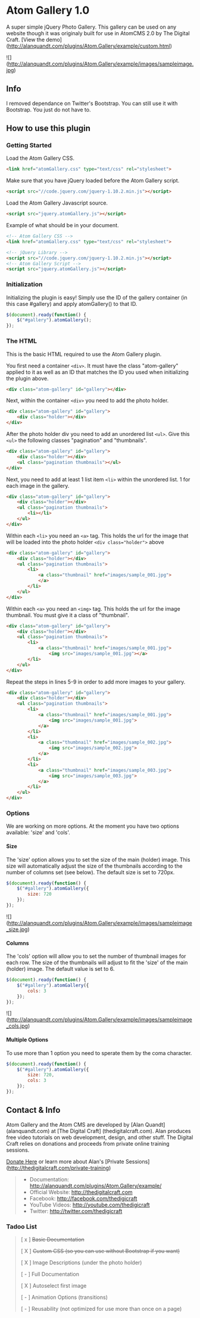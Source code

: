 # Atom Gallery 1.0

A super simple jQuery Photo Gallery. This gallery can be used on any website though it was originaly built for use in AtomCMS 2.0 by The Digital Craft. [View the demo] (http://alanquandt.com/plugins/Atom.Gallery/example/custom.html)

![] (http://alanquandt.com/plugins/Atom.Gallery/example/images/sampleimage.jpg)

## Info

I removed dependance on Twitter's Bootstrap. You can still use it with Bootstrap. You just do not have to.

## How to use this plugin

### Getting Started

Load the Atom Gallery CSS.

```html
<link href="atomGallery.css" type="text/css" rel="stylesheet">	
```

Make sure that you have jQuery loaded before the Atom Gallery script.

```html
<script src="//code.jquery.com/jquery-1.10.2.min.js"></script>		
```

Load the Atom Gallery Javascript source.

```html
<script src="jquery.atomGallery.js"></script>		
```

Example of what should be in your document.

```html
<!-- Atom Gallery CSS -->
<link href="atomGallery.css" type="text/css" rel="stylesheet">

<!-- jQuery Library -->
<script src="//code.jquery.com/jquery-1.10.2.min.js"></script>
<!-- Atom Gallery Script -->
<script src="jquery.atomGallery.js"></script>		
```

### Initialization

Initializing the plugin is easy! Simply use the ID of the gallery container (in this case #gallery) and apply atomGallery() to that ID.

```javascript
$(document).ready(function() {
	$("#gallery").atomGallery();	
});
```

### The HTML

This is the basic HTML required to use the Atom Gallery plugin.

You first need a container ```<div>```. It must have the class "atom-gallery" applied to it as well as an ID that matches the ID you used when initializing the plugin above.

```html
<div class="atom-gallery" id="gallery"></div>
```

Next, within the container ```<div>``` you need to add the photo holder.

```html
<div class="atom-gallery" id="gallery">
	<div class="holder"></div>
</div>	
```

After the photo holder div you need to add an unordered list ```<ul>```. Give this ```<ul>``` the following classes "pagination" and "thumbnails".

```html
<div class="atom-gallery" id="gallery">
	<div class="holder"></div>
	<ul class="pagination thumbnails"></ul>	
</div>	
```

Next, you need to add at least 1 list item ```<li>``` within the unordered list. 1 for each image in the gallery.

```html
<div class="atom-gallery" id="gallery">
	<div class="holder"></div>
	<ul class="pagination thumbnails">
		<li></li>				
	</ul>	
</div>	
```

Within each ```<li>``` you need an ```<a>``` tag. This holds the url for the image that will be loaded into the photo holder ```<div class="holder">``` above

```html
<div class="atom-gallery" id="gallery">
	<div class="holder"></div>
	<ul class="pagination thumbnails">
		<li>
			<a class="thumbnail" href="images/sample_001.jpg">
			</a>
		</li>			
	</ul>	
</div>	
```

Within each ```<a>``` you need an ```<img>``` tag. This holds the url for the image thumbnail. You must give it a class of "thumbnail".

```html
<div class="atom-gallery" id="gallery">
	<div class="holder"></div>
	<ul class="pagination thumbnails">
		<li>
			<a class="thumbnail" href="images/sample_001.jpg">
				<img src="images/sample_001.jpg"></a>
		</li>			
	</ul>	
</div>	
```

Repeat the steps in lines 5-9 in order to add more images to your gallery.

```html
<div class="atom-gallery" id="gallery">
	<div class="holder"></div>
	<ul class="pagination thumbnails">
		<li>
			<a class="thumbnail" href="images/sample_001.jpg">
				<img src="images/sample_001.jpg">
			</a>
		</li>
		<li>
			<a class="thumbnail" href="images/sample_002.jpg">
				<img src="images/sample_002.jpg">
			</a>
		</li>
		<li>
			<a class="thumbnail" href="images/sample_003.jpg">
				<img src="images/sample_003.jpg">
			</a>
		</li>				
	</ul>	
</div>	
```

### Options
We are working on more options. At the moment you have two options available: 'size' and 'cols'.

#### Size
The 'size' option allows you to set the size of the main (holder) image. This size will automatically adjust the size of the thumbnails according to the number of columns set (see below). The default size is set to 720px.

```javascript
$(document).ready(function() {
	$("#gallery").atomGallery({
		size: 720
	});	
});
```
![] (http://alanquandt.com/plugins/Atom.Gallery/example/images/sampleimage_size.jpg)


#### Columns
The 'cols' option will allow you to set the number of thumbnail images for each row. The size of the thumbnails will adjust to fit the 'size' of the main (holder) image. The default value is set to 6.

```javascript
$(document).ready(function() {
	$("#gallery").atomGallery({
		cols: 3
	});	
});
```
![] (http://alanquandt.com/plugins/Atom.Gallery/example/images/sampleimage_cols.jpg)

#### Multiple Options
To use more than 1 option you need to sperate them by the coma character.

```javascript
$(document).ready(function() {
	$("#gallery").atomGallery({
		size: 720,
		cols: 3
	});	
});
```

## Contact & Info

Atom Gallery and the Atom CMS are developed by [Alan Quandt] (alanquandt.com) at [The Digital Craft] (thedigitalcraft.com).  Alan produces free video tutorials on web development, design, and other stuff. The Digital Craft relies on donations and proceeds from private online training sessions.  

[Donate Here](http://thedigitalcraft.com/) or learn more about Alan's [Private Sessions] (http://thedigitalcraft.com/private-training)

> - Documentation: http://alanquandt.com/plugins/Atom.Gallery/example/
> - Official Website: http://thedigitalcraft.com
> - Facebook: http://facebook.com/thedigicraft
> - YouTube Videos: http://youtube.com/thedigicraft
> - Twitter: http://twitter.com/thedigicraft



### Tadoo List

> [ x ] ~~Basic Documentation~~
>
> [ X ] ~~Custom CSS (so you can use without Bootstrap if you want)~~
> 
> [ X ] Image Descriptions (under the photo holder)
>
> [ - ] Full Documentation
> 
> [ X ] Autoselect first image
> 
> [ - ] Animation Options (transitions)
> 
> [ - ] Reusability (not optimized for use more than once on a page)
